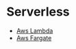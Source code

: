 # Serverless

- [Aws Lambda](../services/aws-lambda.md)
- [Aws Fargate](../services/aws-fargate.md)

